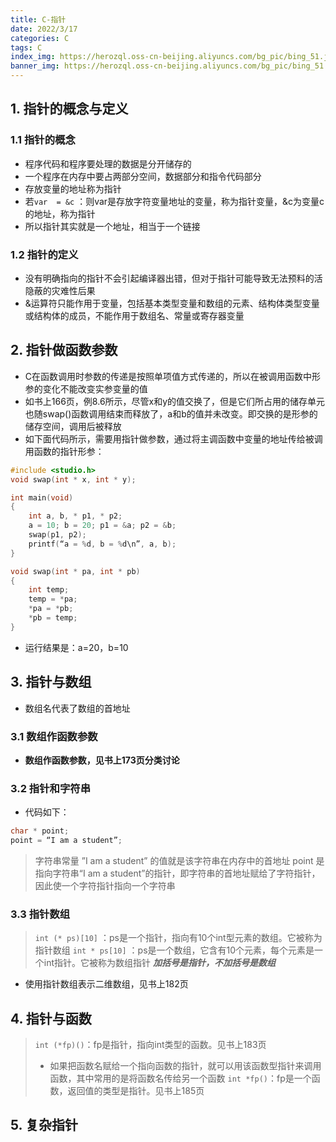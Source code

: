 ```yaml
---
title: C-指针
date: 2022/3/17
categories: C
tags: C
index_img: https://herozql.oss-cn-beijing.aliyuncs.com/bg_pic/bing_51.jpg
banner_img: https://herozql.oss-cn-beijing.aliyuncs.com/bg_pic/bing_51.jpg
---
```






## 1. 指针的概念与定义
### 1.1 指针的概念
- 程序代码和程序要处理的数据是分开储存的
- 一个程序在内存中要占两部分空间，数据部分和指令代码部分
- 存放变量的地址称为指针
- 若`var  = &c` ：则var是存放字符变量地址的变量，称为指针变量，&c为变量c的地址，称为指针
- 所以指针其实就是一个地址，相当于一个链接

### 1.2 指针的定义
- 没有明确指向的指针不会引起编译器出错，但对于指针可能导致无法预料的活隐蔽的灾难性后果
- &运算符只能作用于变量，包括基本类型变量和数组的元素、结构体类型变量或结构体的成员，不能作用于数组名、常量或寄存器变量

## 2. 指针做函数参数
- C在函数调用时参数的传递是按照单项值方式传递的，所以在被调用函数中形参的变化不能改变实参变量的值
- 如书上166页，例8.6所示，尽管x和y的值交换了，但是它们所占用的储存单元也随swap()函数调用结束而释放了，a和b的值并未改变。即交换的是形参的储存空间，调用后被释放
- 如下面代码所示，需要用指针做参数，通过将主调函数中变量的地址传给被调用函数的指针形参：
```c
#include <studio.h>
void swap(int * x, int * y);

int main(void)
{
    int a, b, * p1, * p2;
    a = 10; b = 20; p1 = &a; p2 = &b;
    swap(p1, p2);
    printf(“a = %d, b = %d\n”, a, b);
}

void swap(int * pa, int * pb)
{
    int temp;
    temp = *pa;
    *pa = *pb;
    *pb = temp;
}
```
- 运行结果是：a=20，b=10

## 3. 指针与数组
- 数组名代表了数组的首地址

### 3.1 数组作函数参数
- **数组作函数参数，见书上173页分类讨论**

### 3.2 指针和字符串
- 代码如下：

```c
char * point;
point = “I am a student”;
```
>字符串常量 ”I am a student” 的值就是该字符串在内存中的首地址
>point 是指向字符串“I am a student”的指针，即字符串的首地址赋给了字符指针，因此使一个字符指针指向一个字符串

### 3.3 指针数组
>`int (* ps)[10]` ：ps是一个指针，指向有10个int型元素的数组。它被称为指针数组
>`int * ps[10]` ：ps是一个数组，它含有10个元素，每个元素是一个int指针。它被称为数组指针
>***加括号是指针，不加括号是数组***
- 使用指针数组表示二维数组，见书上182页

## 4. 指针与函数
> `int (*fp)()`：fp是指针，指向int类型的函数。见书上183页
>- 如果把函数名赋给一个指向函数的指针，就可以用该函数型指针来调用函数，其中常用的是将函数名传给另一个函数
>`int *fp()`：fp是一个函数，返回值的类型是指针。见书上185页

## 5. 复杂指针



